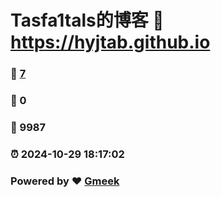 # Tasfa1tals的博客 :link: https://hyjtab.github.io 
### :page_facing_up: [7](https://hyjtab.github.io/tag.html) 
### :speech_balloon: 0 
### :hibiscus: 9987 
### :alarm_clock: 2024-10-29 18:17:02 
### Powered by :heart: [Gmeek](https://github.com/Meekdai/Gmeek)
